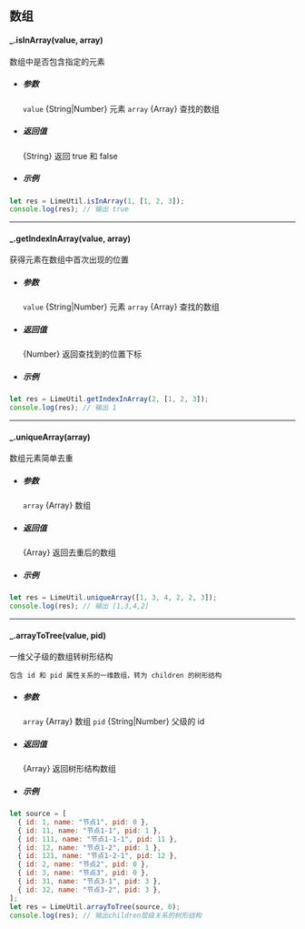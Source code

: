 ## 数组

#### \_.isInArray(value, array)

数组中是否包含指定的元素

- ##### 参数

  `value` {String|Number} 元素
  `array` {Array} 查找的数组

- ##### 返回值

  {String} 返回 true 和 false

- ##### 示例

```javascript
let res = LimeUtil.isInArray(1, [1, 2, 3]);
console.log(res); // 输出 true
```

---

#### \_.getIndexInArray(value, array)

获得元素在数组中首次出现的位置

- ##### 参数

  `value` {String|Number} 元素
  `array` {Array} 查找的数组

- ##### 返回值

  {Number} 返回查找到的位置下标

- ##### 示例

```javascript
let res = LimeUtil.getIndexInArray(2, [1, 2, 3]);
console.log(res); // 输出 1
```

---

#### \_.uniqueArray(array)

数组元素简单去重

- ##### 参数

  `array` {Array} 数组

- ##### 返回值

  {Array} 返回去重后的数组

- ##### 示例

```javascript
let res = LimeUtil.uniqueArray([1, 3, 4, 2, 2, 3]);
console.log(res); // 输出 [1,3,4,2]
```

---

#### \_.arrayToTree(value, pid)

一维父子级的数组转树形结构

`包含 id 和 pid 属性关系的一维数组，转为 children 的树形结构`

- ##### 参数

  `array` {Array} 数组
  `pid` {String|Number} 父级的 id

- ##### 返回值

  {Array} 返回树形结构数组

* ##### 示例

```javascript
let source = [
  { id: 1, name: "节点1", pid: 0 },
  { id: 11, name: "节点1-1", pid: 1 },
  { id: 111, name: "节点1-1-1", pid: 11 },
  { id: 12, name: "节点1-2", pid: 1 },
  { id: 121, name: "节点1-2-1", pid: 12 },
  { id: 2, name: "节点2", pid: 0 },
  { id: 3, name: "节点3", pid: 0 },
  { id: 31, name: "节点3-1", pid: 3 },
  { id: 32, name: "节点3-2", pid: 3 },
];
let res = LimeUtil.arrayToTree(source, 0);
console.log(res); // 输出children层级关系的树形结构
```
